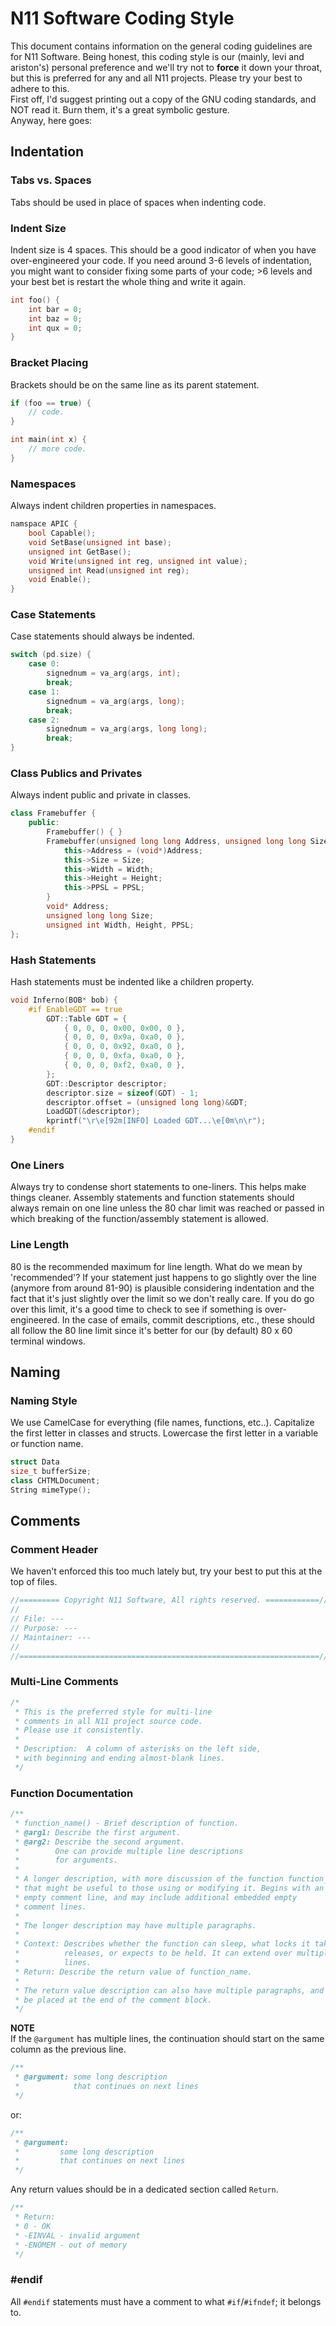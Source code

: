 # N11 Software Coding Style
This document contains information on the general coding guidelines are for 
N11 Software. Being honest, this coding style is our (mainly, levi and
ariston's) personal preference and we'll try not to **force** it down your
throat, but this is preferred for any and all N11 projects. Please try your
best to adhere to this.
<br>
First off, I'd suggest printing out a copy of the GNU coding standards, and 
NOT read it. Burn them, it's a great symbolic gesture.
<br>
Anyway, here goes:

## Indentation

### Tabs vs. Spaces
Tabs should be used in place of spaces when indenting code.

### Indent Size
Indent size is 4 spaces. This should be a good indicator of when you have
over-engineered your code. If you need around 3-6 levels of indentation,
you might want to consider fixing some parts of your code; >6 levels and 
your best bet is restart the whole thing and write it again.

```cpp
int foo() {
	int bar = 0;
	int baz = 0;
	int qux = 0;
}
```

### Bracket Placing
Brackets should be on the same line as its parent statement.
```cpp
if (foo == true) {
	// code.
}

int main(int x) {
	// more code.
}
```

### Namespaces
Always indent children properties in namespaces.
```cpp
namspace APIC {
    bool Capable();
    void SetBase(unsigned int base);
    unsigned int GetBase();
    void Write(unsigned int reg, unsigned int value);
    unsigned int Read(unsigned int reg);
    void Enable();
}
```

### Case Statements
Case statements should always be indented.
```cpp
switch (pd.size) {
    case 0:
        signednum = va_arg(args, int);
        break;
    case 1:
        signednum = va_arg(args, long);
        break;
    case 2:
        signednum = va_arg(args, long long);
        break;
}
```
### Class Publics and Privates
Always indent public and private in classes.
```cpp
class Framebuffer {
    public:
        Framebuffer() { }
        Framebuffer(unsigned long long Address, unsigned long long Size, unsigned int Width, unsigned int Height, unsigned int PPSL) {
            this->Address = (void*)Address;
            this->Size = Size;
            this->Width = Width;
            this->Height = Height;
            this->PPSL = PPSL;
        }
        void* Address;
        unsigned long long Size;
        unsigned int Width, Height, PPSL;
};
```

### Hash Statements
Hash statements must be indented like a children property.
```cpp
void Inferno(BOB* bob) {
    #if EnableGDT == true
		GDT::Table GDT = {
			{ 0, 0, 0, 0x00, 0x00, 0 },
			{ 0, 0, 0, 0x9a, 0xa0, 0 },
			{ 0, 0, 0, 0x92, 0xa0, 0 },
			{ 0, 0, 0, 0xfa, 0xa0, 0 },
			{ 0, 0, 0, 0xf2, 0xa0, 0 },
		};
		GDT::Descriptor descriptor;
		descriptor.size = sizeof(GDT) - 1;
		descriptor.offset = (unsigned long long)&GDT;
		LoadGDT(&descriptor);
		kprintf("\r\e[92m[INFO] Loaded GDT...\e[0m\n\r");
	#endif
}
```

### One Liners
Always try to condense short statements to one-liners. This helps make
things cleaner. Assembly statements and function statements should always
remain on one line unless the 80 char limit was reached or passed in which
breaking of the function/assembly statement is allowed.

### Line Length
80 is the recommended maximum for line length. What do we mean by 'recommended'?
If your statement just happens to go slightly over the line (anymore from around
81-90) is plausible considering indentation and the fact that it's just slightly
over the limit so we don't really care. If you do go over this limit, it's a
good time to check to see if something is over-engineered. In the case of emails,
commit descriptions, etc., these should all follow the 80 line limit since it's
better for our (by default) 80 x 60 terminal windows.

## Naming

### Naming Style
We use CamelCase for everything (file names, functions, etc..). Capitalize the
first letter in classes and structs. Lowercase the first letter in a variable
or function name.

```cpp
struct Data
size_t bufferSize;
class CHTMLDocument;
String mimeType();
```

## Comments

### Comment Header
We haven't enforced this too much lately but, try your best to put this at
the top of files.
```cpp
//========= Copyright N11 Software, All rights reserved. ============//
//
// File: ---
// Purpose: ---
// Maintainer: ---
//
//===================================================================//
```

### Multi-Line Comments
```cpp
/*
 * This is the preferred style for multi-line
 * comments in all N11 project source code.
 * Please use it consistently.
 *
 * Description:  A column of asterisks on the left side,
 * with beginning and ending almost-blank lines.
 */
```

### Function Documentation
```cpp
/**
 * function_name() - Brief description of function.
 * @arg1: Describe the first argument.
 * @arg2: Describe the second argument.
 *        One can provide multiple line descriptions
 *        for arguments.
 *
 * A longer description, with more discussion of the function function_name()
 * that might be useful to those using or modifying it. Begins with an
 * empty comment line, and may include additional embedded empty
 * comment lines.
 *
 * The longer description may have multiple paragraphs.
 *
 * Context: Describes whether the function can sleep, what locks it takes,
 *          releases, or expects to be held. It can extend over multiple
 *          lines.
 * Return: Describe the return value of function_name.
 *
 * The return value description can also have multiple paragraphs, and should
 * be placed at the end of the comment block.
 */
```
**NOTE**
<br>
If the `@argument` has multiple lines, the continuation should start on the
same column as the previous line.
```cpp
/**
 * @argument: some long description
 *            that continues on next lines
 */
```
or:
```cpp
/**
 * @argument:
 *         some long description
 *         that continues on next lines
 */
```
Any return values should be in a dedicated section called `Return`.
```cpp
/**
 * Return:
 * 0 - OK
 * -EINVAL - invalid argument
 * -ENOMEM - out of memory
 */
```

### #endif
All `#endif` statements must have a comment to what `#if`/`#ifndef`; it belongs to.
